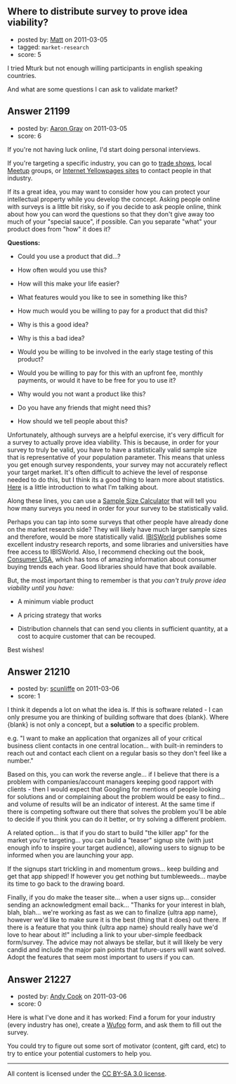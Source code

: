 ## Where to distribute survey to prove idea viability?

- posted by: [Matt](https://stackexchange.com/users/-1/6969-matt) on 2011-03-05
- tagged: `market-research`
- score: 5

I tried Mturk but not enough willing participants in english speaking countries. 

And what are some questions I can ask to validate market?


## Answer 21199

- posted by: [Aaron Gray](https://stackexchange.com/users/-1/8304-aaron-gray) on 2011-03-05
- score: 6

<p>If you're not having luck online, I'd start doing personal interviews.</p>

<p>If you're targeting a specific industry, you can go to <a href="http://www.tsnn.com/">trade shows</a>, local <a href="http://www.meetup.com/">Meetup</a> groups, or <a href="http://www.superpages.com/">Internet Yellowpages sites</a> to contact people in that industry.</p>

<p>If its a great idea, you may want to consider how you can protect your intellectual property while you develop the concept. Asking people online with surveys is a little bit risky, so if you decide to ask people online, think about how you can word the questions so that they don't give away too much of your "special sauce", if possible. Can you separate "what" your product does from "how" it does it?</p>

<p><strong>Questions:</strong></p>

<ul>
<li><p>Could you use a product that did...?</p></li>
<li><p>How often would you use this?</p></li>
<li><p>How will this make your life easier?</p></li>
<li><p>What features would you like to see in something like this?</p></li>
<li><p>How much would you be willing to pay for a product that did this?</p></li>
<li><p>Why is this a good idea?</p></li>
<li><p>Why is this a bad idea?</p></li>
<li><p>Would you be willing to be involved in the early stage testing of this product?</p></li>
<li><p>Would you be willing to pay for this with an upfront fee, monthly payments, or would it have to be free for you to use it?</p></li>
<li><p>Why would you not want a product like this?</p></li>
<li><p>Do you have any friends that might need this?</p></li>
<li><p>How should we tell people about this?</p></li>
</ul>

<p>Unfortunately, although surveys are a helpful exercise, it's very difficult for a survey to actually prove idea viability. This is because, in order for your survey to truly be valid, you have to have a statistically valid sample size that is representative of your population parameter. This means that unless you get enough survey respondents, your survey may not accurately reflect your target market. It's often difficult to achieve the level of response needed to do this, but I think its a good thing to learn more about statistics. <a href="http://www.marketingmo.com/how-to-articles/marketing-metrics/how-to-determine-an-effective-sample-size/">Here</a> is a little introduction to what I'm talking about.</p>

<p>Along these lines, you can use a <a href="http://www.surveysystem.com/sscalc.htm#factors">Sample Size Calculator</a> that will tell you how many surveys you need in order for your survey to be statistically valid.</p>

<p>Perhaps you can tap into some surveys that other people have already done on the market research side? They will likely have much larger sample sizes and therefore, would be more statistically valid. <a href="http://www.ibisworld.com/">IBISWorld</a> publishes some excellent industry research reports, and some libraries and universities have free access to IBISWorld. Also, I recommend checking out the book, <a href="http://rads.stackoverflow.com/amzn/click/184264534X">Consumer USA</a>, which has tons of amazing information about consumer buying trends each year. Good libraries should have that book available.</p>

<p>But, the most important thing to remember is that <em>you can't truly prove idea viability until you have:</em></p>

<ul>
<li><p>A minimum viable product</p></li>
<li><p>A pricing strategy that works</p></li>
<li><p>Distribution channels that can send you clients in sufficient quantity, at a cost to acquire customer that can be recouped.</p></li>
</ul>

<p>Best wishes!</p>



## Answer 21210

- posted by: [scunliffe](https://stackexchange.com/users/-1/1103-scunliffe) on 2011-03-06
- score: 1

I think it depends a lot on what the idea is.  If this is software related - I can only presume you are thinking of building software that does {blank}.  Where {blank} is not only a concept, but a **solution** to a specific problem.

e.g. "I want to make an application that organizes all of your critical business client contacts in one central location... with built-in reminders to reach out and contact each client on a regular basis so they don't feel like a number."

Based on this, you can work the reverse angle... if I believe that there is a problem with companies/account managers keeping good rapport with clients - then I would expect that Googling for mentions of people looking for solutions and or complaining about the problem would be easy to find... and volume of results will be an indicator of interest.  At the same time if there is competing software out there that solves the problem you'll be able to decide if you think you can do it better, or try solving a different problem.

A related option... is that if you do start to build "the killer app" for the market you're targeting... you can build a "teaser" signup site (with just enough info to inspire your target audience), allowing users to signup to be informed when you are launching your app.

If the signups start trickling in and momentum grows... keep building and get that app shipped!  If however you get nothing but tumbleweeds... maybe its time to go back to the drawing board.

Finally, if you do make the teaser site... when a user signs up... consider sending an acknowledgment email back... "Thanks for your interest in blah, blah, blah... we're working as fast as we can to finalize {ultra app name}, however we'd like to make sure it is the best {thing that it does} out there.  If there is a feature that you think {ultra app name} should really have we'd love to hear about it!" including a link to your uber-simple feedback form/survey.  The advice may not always be stellar, but it will likely be very candid and include the major pain points that future-users will want solved.  Adopt the features that seem most important to users if you can.


## Answer 21227

- posted by: [Andy Cook](https://stackexchange.com/users/-1/6493-andy-cook) on 2011-03-06
- score: 0

<p>Here is what I've done and it has worked: Find a forum for your industry (every industry has one), create a <a href="http://www.wufoo.com" rel="nofollow">Wufoo</a> form, and ask them to fill out the survey. </p>

<p>You could try to figure out some sort of motivator (content, gift card, etc) to try to entice your potential customers to help you.</p>




---

All content is licensed under the [CC BY-SA 3.0 license](https://creativecommons.org/licenses/by-sa/3.0/).
